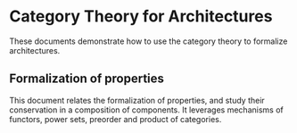 # Category Theory for Architectures
These documents demonstrate how to use the category theory to formalize architectures.

## Formalization of properties
This document relates the formalization of properties, and study their conservation in a composition of components. It leverages mechanisms of functors, power sets, preorder and product of categories.
